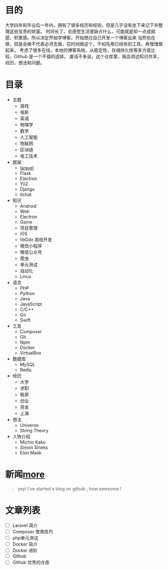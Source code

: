 # 目的
大学四年和毕业后一年内，拥有了很多经历和经验，但是几乎没有坐下来记下并整理这些宝贵的财富。
时间长了，总感觉生活里缺点什么，可能就是却一点成就感，积累感。所以决定开始学博客。开始想过自己开发一个博客出来
当然也在做，但是会做不代表必须去做，花时间做这个，不如先用已经有的工具，再慢慢做起来。
考虑了很多在线，本地的博客系统，从稳定性，存储持久性等多方面比较，Github 是一个不错的选择。
废话不多说，这个仓库里，我会讲述知识共享，经历，想法和问题。

# 目录
- 主题
	- 游戏
	- 电影
	- 英语
	- 物理学
	- 数学
	- 人工智能
	- 物联网
	- 区块链
	- 电工技术
- 框架
	- [laravel](laravel.md)
	- Flask
	- Electron
	- Yii2
	- Django
	- itchat
- 知识
	- Android
	- Web
	- Electron
	- Game
	- 项目管理
	- iOS
	- libGdx 游戏开发
	- 微信小程序
	- 微信公众号
	- 爬虫
	- 单元测试
	- 自动化
	- Linux
- 语言
	- PHP
	- Python
	- Java
	- JavaScript
	- C/C++
	- Go
	- Swift
- 工具
	- Composer
	- Git
	- Npm
	- Docker
	- VirtualBox
- 数据库
	- MySQL
	- Redis
- 经历
	- 大学
	- 求职
	- 租房
	- 创业
	- 资金
	- 上海
- 想法
	- Universe
	- String Theory
- 人物介绍
	- Michio Kaku
	- Simon Sineks
	- Elon Mask

# 新闻[more](news.md)

> yey! I've started a blog on github , how awesome !

# 文章列表
* [ ] Laravel 简介
* [ ] Composer 使用技巧
* [ ] php单元测试
* [ ] Docker 简介
* [ ] Docker 进阶
* [ ] Github
* [ ] Github 优秀的仓库
